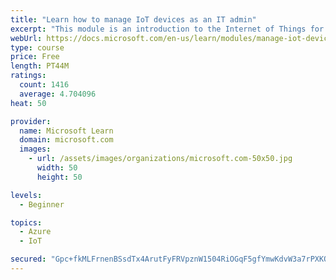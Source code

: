 ```yaml
---
title: "Learn how to manage IoT devices as an IT admin"
excerpt: "This module is an introduction to the Internet of Things for IT admins."
webUrl: https://docs.microsoft.com/en-us/learn/modules/manage-iot-devices/
type: course
price: Free
length: PT44M
ratings:
  count: 1416
  average: 4.704096
heat: 50

provider:
  name: Microsoft Learn
  domain: microsoft.com
  images:
    - url: /assets/images/organizations/microsoft.com-50x50.jpg
      width: 50
      height: 50

levels:
  - Beginner

topics:
  - Azure
  - IoT

secured: "Gpc+fkMLFrnenBSsdTx4ArutFyFRVpznW1504RiOGqF5gfYmwKdvW3a7rPXKOozUmAML4tuRcdaAG8utd0wUirFVp/gprAYNWkqi6u1TsS8lo9HmJnYGeUF65m0z1ukQVO8ImeO1rQuZng60xH/LClMM3yQpwuIg5Ole4NcG8gZVcu1Nx0dRqj90EmNc5MrDeZD27xSdMHj+dMYmwZSTqc2dHuyG5PNLUCjTACuP92Qaed81AO+eE/oPFksEUI2cCbqNP/ymH5HJXAiZnMkIklNYwcys2imqPYNLXl8FOlT47mt5o5p8E71FoBV2SPKBzeBCUYEwr9EAHJZKELIL8ym9RKgQ2RhU8wz1ck1y00/W5Tim14GdBnGaLDCQU2c4q+lCy1VQ0cFCs17GOqfqLcWXSu5yykTlrgANQ8bb6ZM=;T417kpPVche3mCPDgy5M/Q=="
---
```


